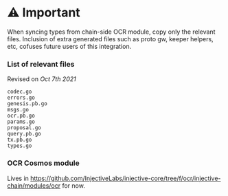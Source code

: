 ⚠️ Important
============

When syncing types from chain-side OCR module, copy only the relevant files.
Inclusion of extra generated files such as proto gw, keeper helpers, etc, cofuses future users of this integration.

### List of relevant files

Revised on _Oct 7th 2021_

```
codec.go
errors.go
genesis.pb.go
msgs.go
ocr.pb.go
params.go
proposal.go
query.pb.go
tx.pb.go
types.go
```

### OCR Cosmos module

Lives in https://github.com/InjectiveLabs/injective-core/tree/f/ocr/injective-chain/modules/ocr for now.
